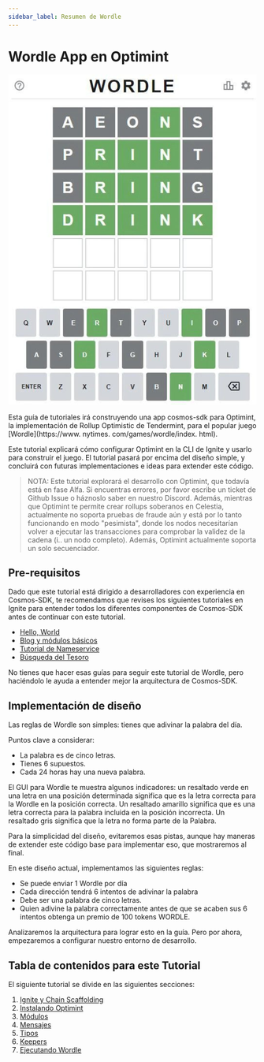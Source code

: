 ```yaml
---
sidebar_label: Resumen de Wordle
---
```


# Wordle App en Optimint

![mamaki-testnet](/img/wordle.jpg)

Esta guía de tutoriales irá construyendo una app cosmos-sdk para Optimint, la implementación de Rollup Optimistic de Tendermint, para el popular juego [Wordle](https://www. nytimes. com/games/wordle/index. html).

Este tutorial explicará cómo configurar Optimint en la CLI de Ignite y usarlo para construir el juego. El tutorial pasará por encima del diseño simple, y concluirá con futuras implementaciones e ideas para extender este código.

> NOTA: Este tutorial explorará el desarrollo con Optimint, que todavía está en fase Alfa. Si encuentras errores, por favor escribe un ticket de Github Issue o háznoslo saber en nuestro Discord. Además, mientras que Optimint te permite crear rollups soberanos en Celestia, actualmente no soporta pruebas de fraude aún y está por lo tanto funcionando en modo "pesimista", donde los nodos necesitarían volver a ejecutar las transacciones para comprobar la validez de la cadena (i.. un nodo completo). Además, Optimint actualmente soporta un solo secuenciador.

## Pre-requisitos

Dado que este tutorial está dirigido a desarrolladores con experiencia en Cosmos-SDK, te recomendamos que revises los siguientes tutoriales en Ignite para entender todos los diferentes componentes de Cosmos-SDK antes de continuar con este tutorial.

* [Hello, World](https://docs.ignite.com/guide/hello)
* [Blog y módulos básicos](https://docs.ignite.com/guide/blog)
* [Tutorial de Nameservice](https://docs.ignite.com/guide/nameservice)
* [Búsqueda del Tesoro](https://docs.ignite.com/guide/scavenge)

No tienes que hacer esas guías para seguir este tutorial de Wordle, pero haciéndolo le ayuda a entender mejor la arquitectura de Cosmos-SDK.

## Implementación de diseño

Las reglas de Wordle son simples: tienes que adivinar la palabra del día.

Puntos clave a considerar:

* La palabra es de cinco letras.
* Tienes 6 supuestos.
* Cada 24 horas hay una nueva palabra.

El GUI para Wordle te muestra algunos indicadores: un resaltado verde en una letra en una posición determinada significa que es la letra correcta para la Wordle en la posición correcta. Un resaltado amarillo significa que es una letra correcta para la palabra incluida en la posición incorrecta. Un resaltado gris significa que la letra no forma parte de la Palabra.

Para la simplicidad del diseño, evitaremos esas pistas, aunque hay maneras de extender este código base para implementar eso, que mostraremos al final.

En este diseño actual, implementamos las siguientes reglas:

* Se puede enviar 1 Wordle por día
* Cada dirección tendrá 6 intentos de adivinar la palabra
* Debe ser una palabra de cinco letras.
* Quien adivine la palabra correctamente antes de que se acaben sus 6 intentos obtenga un premio de 100 tokens WORDLE.

Analizaremos la arquitectura para lograr esto en la guía. Pero por ahora, empezaremos a configurar nuestro entorno de desarrollo.

## Tabla de contenidos para este Tutorial

El siguiente tutorial se divide en las siguientes secciones:

1. [Ignite y Chain Scaffolding](./scaffold-wordle.md)
2. [Instalando Optimint](./install-optimint.md)
3. [Módulos](./wordle-module.md)
4. [Mensajes](./wordle-messages.md)
5. [Tipos](./wordle-types.md)
6. [Keepers](./wordle-keeper.md)
7. [Ejecutando Wordle](./run-wordle.md)
